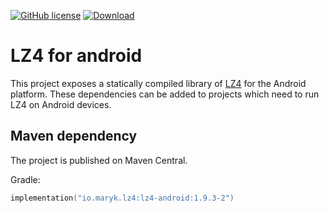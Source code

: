 [![GitHub license](https://img.shields.io/badge/license-Apache%20License%202.0-blue.svg?style=flat)](https://www.apache.org/licenses/LICENSE-2.0)
[![Download](https://img.shields.io/maven-central/v/io.maryk.lz4/lz4-android)](https://search.maven.org/artifact/io.maryk.lz4/lz4-android)

# LZ4 for android

This project exposes a statically compiled library of [LZ4](https://lz4.github.io/lz4/) for the Android platform. These dependencies
can be added to projects which need to run LZ4 on Android devices.

## Maven dependency

The project is published on Maven Central. 

Gradle:
```kts
implementation("io.maryk.lz4:lz4-android:1.9.3-2")
```
